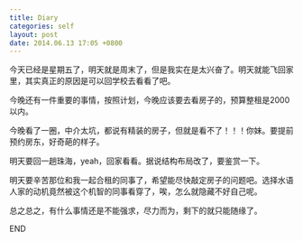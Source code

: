 ```yaml
---
title: Diary
categories: self
layout: post
date: 2014.06.13 17:05 +0800
---
```

今天已经是星期五了，明天就是周末了，但是我实在是太兴奋了。明天就能飞回家里，其实真正的原因是可以回学校去看看了吧。

今晚还有一件重要的事情，按照计划，今晚应该要去看房子的，预算整租是2000以内。

今晚看了一圈，中介太坑，都说有精装的房子，但就是看不了！！！你妹。要提前预约房东，好奇葩的样子。

明天要回一趟珠海，yeah，回家看看。据说结构布局改了，要鉴赏一下。

明天要辛苦那位和我一起合租的同事了，希望能尽快敲定房子的问题吧。选择水语人家的动机竟然被这个机智的同事看穿了，唉，怎么就隐藏不好自己呢。

总之总之，有什么事情还是不能强求，尽力而为，剩下的就只能随缘了。

END
